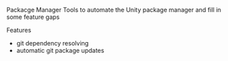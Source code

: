 Packacge Manager Tools to automate the Unity package manager and fill in some feature gaps

Features
- git dependency resolving
- automatic git package updates
